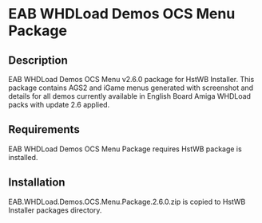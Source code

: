 # EAB WHDLoad Demos OCS Menu Package

## Description

EAB WHDLoad Demos OCS Menu v2.6.0 package for HstWB Installer. This package contains AGS2 and iGame menus generated with screenshot and details for all demos currently available in English Board Amiga WHDLoad packs with update 2.6 applied.

## Requirements

EAB WHDLoad Demos OCS Menu Package requires HstWB package is installed.

## Installation

EAB.WHDLoad.Demos.OCS.Menu.Package.2.6.0.zip is copied to HstWB Installer packages directory.